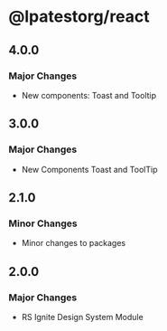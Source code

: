 # @lpatestorg/react

## 4.0.0

### Major Changes

- New components: Toast and Tooltip

## 3.0.0

### Major Changes

- New Components Toast and ToolTip

## 2.1.0

### Minor Changes

- Minor changes to packages

## 2.0.0

### Major Changes

- RS Ignite Design System Module
